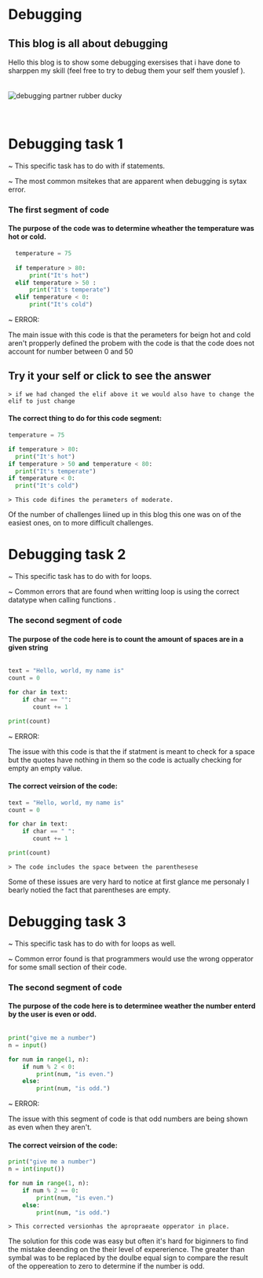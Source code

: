 # Debugging 
<h2>
  This blog is all about debugging 
</h2>

 Hello this blog is to show some debugging exersises that i have done to sharppen my skill (feel free to try to debug them your self them youslef ).
 </br>
 </br>
 </br>
 <img src="/blog/images/ducky.jpg" alt="debugging partner rubber ducky">
 </br>
 </br>
 </br>
# Debugging task 1 

  ~ This specific task has to do with if statements.
  
  ~ The most common msitekes that are apparent when debugging is sytax error. 
<h3>
  The first segment of code 
</h3>

<h4>
  The purpose of the code was to determine wheather the temperature was hot or cold. 
</h4>

```python
  temperature = 75
  
  if temperature > 80:
      print("It's hot")
  elif temperature > 50 :
      print("It's temperate")
  elif temperature < 0:
      print("It's cold")
```
~ ERROR:

The main issue with this code is that the perameters for beign hot and cold aren't propperly defined 
the probem with the code is that the code does not account for number between 0 and 50 


<h2>
	Try it your self or click to see the answer
</h2>

	> if we had changed the elif above it we would also have to change the elif to just change


<h4>
  The correct thing to do for this code segment:
</h4>



```python
temperature = 75

if temperature > 80:
  print("It's hot")
if temperature > 50 and temperature < 80:
  print("It's temperate")
if temperature < 0:
  print("It's cold")
```

	> This code difines the perameters of moderate.

Of the number of challenges liined up in this blog this one was on of the easiest ones, on to more difficult challenges.

# Debugging task 2 

  ~ This specific task has to do with for loops.
  
  ~ Common errors that are found when writting loop is using the correct datatype when calling functions . 
<h3>
  The second segment of code 
</h3>

<h4>
	The purpose of the code here is to count the amount of spaces are in a given string
</h4>

```python

text = "Hello, world, my name is"
count = 0

for char in text:
    if char == "":
       count += 1

print(count)

```

~ ERROR:


The issue with this code is that the if statment is meant to check for a space but the quotes have nothing in them so the 
code is actually checking for empty an empty value.

<h4>
	The correct veirsion of the code:
</h4>

```python
text = "Hello, world, my name is"
count = 0

for char in text:
    if char == " ":
       count += 1

print(count)
```
	> The code includes the space between the parenthesese

Some of these issues are very hard to notice at first glance me personaly I bearly notied the fact that parentheses are empty.

# Debugging task 3 

  ~ This specific task has to do with for loops as well.
  
  ~ Common error found is that programmers would use the wrong opperator for some small section of their code. 
<h3>
  The second segment of code 
</h3>

<h4>
	The purpose of the code here is to determinee weather the number enterd by the user is even or odd.
</h4>

```python

print("give me a number")
n = input()

for num in range(1, n):
    if num % 2 < 0:
        print(num, "is even.")
    else:
        print(num, "is odd.")

```

~ ERROR:


The issue with this segment of code is that odd numbers are being shown as even when they aren't.

<h4>
	The correct veirsion of the code:
</h4>

```python
print("give me a number")
n = int(input())

for num in range(1, n):
    if num % 2 == 0:
        print(num, "is even.")
    else:
        print(num, "is odd.")
```
	> This corrected versionhas the apropraeate opperator in place.

The solution for this code was easy but often it's hard for biginners to find the mistake deending on the their level of expererience.
The greater than symbal was to be replaced by the doulbe equal sign to compare the result of the oppereation to zero to determine if the number is odd.

